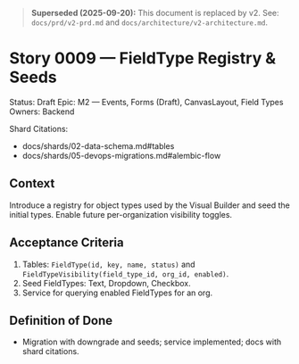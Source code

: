 > **Superseded (2025-09-20):** This document is replaced by v2.
> See: `docs/prd/v2-prd.md` and `docs/architecture/v2-architecture.md`.

# Story 0009 — FieldType Registry & Seeds

Status: Draft
Epic: M2 — Events, Forms (Draft), CanvasLayout, Field Types
Owners: Backend

Shard Citations:
- docs/shards/02-data-schema.md#tables
- docs/shards/05-devops-migrations.md#alembic-flow

## Context
Introduce a registry for object types used by the Visual Builder and seed the initial types. Enable future per-organization visibility toggles.

## Acceptance Criteria
1) Tables: `FieldType(id, key, name, status)` and `FieldTypeVisibility(field_type_id, org_id, enabled)`.
2) Seed FieldTypes: Text, Dropdown, Checkbox.
3) Service for querying enabled FieldTypes for an org.

## Definition of Done
- Migration with downgrade and seeds; service implemented; docs with shard citations.
